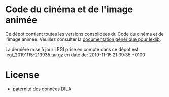 # Code du cinéma et de l'image animée

Ce dépot contient toutes les versions consolidées du Code du cinéma et de l'image animée. Veuillez consulter la [documentation générique pour lexlib](https://github.com/lexlib/documentation/wiki).

La dernière mise à jour LEGI prise en compte dans ce dépot est: legi_20191115-213935.tar.gz en date de: 2019-11-15 21:39:35 +0100

# License
- paternité des données [DILA](https://www.data.gouv.fr/en/datasets/legi-codes-lois-et-reglements-consolides/)


